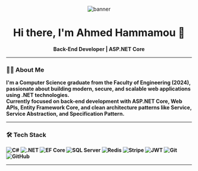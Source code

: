

<!--
**7amamo/7amamo** is a ✨ _special_ ✨ repository because its `README.md` (this file) appears on your GitHub profile.



- 🔭 I’m currently working on Back-end Using ASP.Net
- 🌱 I’m currently learning React.js
- 📫 How to reach me: ahmedhamamo095@gmail.com
-->

<p align="center">
  <img src="https://www.pexels.com/photo/laptop-computer-showing-c-application-574069/" alt="banner" />
</p>

<h1 align="center">Hi there, I'm Ahmed Hammamou 👋</h1>

<p align="center">
  <strong>Back-End Developer | ASP.NET Core  
</p>

---

### 🧑‍💻 About Me

I'm a Computer Science graduate from the Faculty of Engineering (2024), passionate about building modern, secure, and scalable web applications using .NET technologies.  
Currently focused on back-end development with ASP.NET Core, Web APIs, Entity Framework Core, and clean architecture patterns like Service, Service Abstraction, and Specification Pattern.

---

### 🛠️ Tech Stack

![C#](https://img.shields.io/badge/C%23-239120?style=flat&logo=c-sharp&logoColor=white)
![.NET](https://img.shields.io/badge/.NET-512BD4?style=flat&logo=dotnet&logoColor=white)
![EF Core](https://img.shields.io/badge/Entity_Framework_Core-512BD4?style=flat&logo=.net)
![SQL Server](https://img.shields.io/badge/SQL_Server-CC2927?style=flat&logo=microsoft-sql-server&logoColor=white)
![Redis](https://img.shields.io/badge/Redis-DC382D?style=flat&logo=redis&logoColor=white)
![Stripe](https://img.shields.io/badge/Stripe-008CDD?style=flat&logo=stripe&logoColor=white)
![JWT](https://img.shields.io/badge/JWT-black?style=flat&logo=jsonwebtokens)
![Git](https://img.shields.io/badge/Git-F05032?style=flat&logo=git&logoColor=white)
![GitHub](https://img.shields.io/badge/GitHub-181717?style=flat&logo=github)

---


